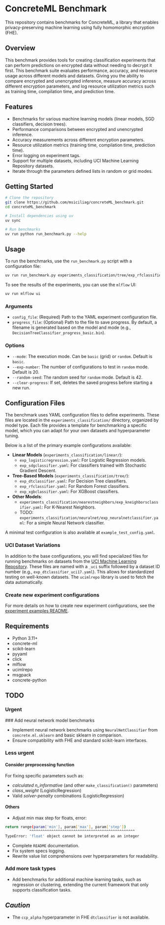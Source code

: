 # ConcreteML Benchmark

This repository contains benchmarks for ConcreteML, a library that enables privacy-preserving machine learning using fully homomorphic encryption (FHE).

## Overview

This benchmark provides tools for creating classification experiments that can perform predictions on encrypted data without needing to decrypt it first. This benchmark suite evaluates performance, accuracy, and resource usage across different models and datasets. Giving you the ability to compare encrypted and unencrypted inference, measure accuracy across different encryption parameters, and log resource utilization metrics such as training time, compilation time, and prediction time.

## Features

- Benchmarks for various machine learning models (linear models, SGD classifiers, decision trees).
- Performance comparisons between encrypted and unencrypted inference.
- Accuracy measurements across different encryption parameters.
- Resource utilization metrics (training time, compilation time, prediction time).
- Error logging on experiment tags.
- Support for multiple datasets, including UCI Machine Learning Repository datasets.
- Iterate through the parameters defined lists in random or grid modes.

## Getting Started

```bash
# Clone the repository
git clone https://github.com/msiciliag/concreteML_benchmark.git
cd concreteML_benchmark

# Install dependencies using uv
uv sync

# Run benchmarks
uv run python run_benchmark.py --help
```

## Usage

To run the benchmarks, use the `run_benchmark.py` script with a configuration file:

```bash
uv run run_benchmark.py experiments_classification/tree/exp_rfclassifier_uci17.yaml --mode random
```

To see the results of the experiments, you can use the `mlflow` UI:

```bash
uv run mlflow ui
```

### Arguments

- `config_file`: (Required) Path to the YAML experiment configuration file.
- `progress_file`: (Optional) Path to the file to save progress. By default, a filename is generated based on the model and mode (e.g., `DecisionTreeClassifier_progress_basic.bin`).

### Options

- `--mode`: The execution mode. Can be `basic` (grid) or `random`. Default is `basic`.
- `--exp-number`: The number of configurations to test in `random` mode. Default is 20.
- `--random-seed`: The random seed for `random` mode. Default is 42.
- `--clear-progress`: If set, deletes the saved progress before starting a new run.

## Configuration Files

The benchmark uses YAML configuration files to define experiments. These files are located in the `experiments_classification/` directory, organized by model type. Each file provides a template for benchmarking a specific model, which you can adapt for your own datasets and hyperparameter tuning.

Below is a list of the primary example configurations available:

-   **Linear Models** (`experiments_classification/linear/`):
    -   `exp_logisticregression.yaml`: For Logistic Regression models.
    -   `exp_sdgclassifier.yaml`: For classifiers trained with Stochastic Gradient Descent.
-   **Tree-Based Models** (`experiments_classification/tree/`):
    -   `exp_dtclassifier.yaml`: For Decision Tree classifiers.
    -   `exp_rfclassifier.yaml`: For Random Forest classifiers.
    -   `exp_xgbclassifier.yaml`: For XGBoost classifiers.
-   **Other Models**:
    -   `experiments_classification/nearestneighbors/exp_kneighborsclassifier.yaml`: For K-Nearest Neighbors.
    -   TODO: `experiments_classification/neuralnet/exp_neuralnetclassifier.yaml`: For a simple Neural Network classifier.

A minimal test configuration is also available at `example_test_config.yaml`.

### UCI Dataset Variations

In addition to the base configurations, you will find specialized files for running benchmarks on datasets from the [UCI Machine Learning Repository](https://archive.ics.uci.edu/ml/index.php). These files are named with a `_uci` suffix followed by a dataset ID number (e.g., `exp_dtclassifier_uci17.yaml`). This allows for standardized testing on well-known datasets. The `ucimlrepo` library is used to fetch the data automatically.

### Create new experiment configurations
For more details on how to create new experiment configurations, see the [experiment examples README](./experiment_examples/README.md).

## Requirements

- Python 3.11+
- concrete-ml
- scikit-learn
- pyyaml
- click
- mlflow
- ucimlrepo
- msgpack
- concrete-python

## TODO

### Urgent
### Add neural network model benchmarks
- Implement neural network benchmarks using `NeuralNetClassifier` from `concrete.ml.sklearn` and basic sklearn in comparison.
- Ensure compatibility with FHE and standard scikit-learn interfaces.

### Less urgent

#### Consider preprocessing function
For fixing specific parameters such as:
- *calculated n_informative* (and other `make_classification()` parameters)
- *class_weight* (LogisticRegression)
- Valid *solver-penalty* combinations (LogisticRegression)

#### Others
- Adjust min max step for floats, error:
```bash
return range(param['min'], param['max'], param['step'])
           ^^^^^^^^^^^^^^^^^^^^^^^^^^^^^^^^^^^^^^^^^^^^^^^^
TypeError: 'float' object cannot be interpreted as an integer
```
- Complete `README` documentation.
- Fix system specs logging.
- Rewrite value list comprehensions over hyperparameters for readability.

### Add more task types
- Add benchmarks for additional machine learning tasks, such as regression or clustering, extending the current framework that only supports classification tasks.

## *_Caution_*

- The `ccp_alpha` hyperparameter in FHE `dtclassifier` is not available.
